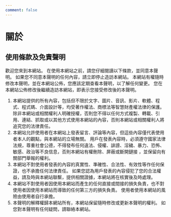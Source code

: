 ```yaml
---
comment: false
---
```

# 關於

## 使用條款及免責聲明
歡迎您來到本網站。 在使用本網站之前，請您仔細閱讀以下條款，並同意本聲明。 如果您不同意本聲明的任何內容，請立即停止造訪本網站。 本網站有權隨時修改本聲明，並在本網站公佈，您應該定期查看本聲明，以了解任何變更。 您在本網站公佈修改後繼續造訪本網站，即表示您接受修改後的本聲明。

1. 本網站提供的所有內容，包括但不限於文字、圖片、音訊、影片、軟體、程式、程式碼、介面設計等，均受著作權法、商標法等智慧財產權法律的保護。 除非本網站或相關權利人明確授權，否則您不得以任何方式複製、轉載、引用、連結、抓取或以其他方式使用本網站的內容，否則本網站或相關權利人將追究您的法律責任。
2. 本網站允許使用者在本網站上發表留言、評論等內容，但這些內容僅代表使用者本人的觀點，與本網站的立場無關。 用戶在發表內容時，必須遵守國家法律法規，尊重社會公德，不得發布任何違法、侵權、誹謗、淫穢、暴力、恐怖、敏感、政治等不良信息，否則本網站有權刪除、屏蔽或斷開鏈接 ，並保留向有關部門舉報的權利。
3. 本網站不對使用者發表的內容的真實性、準確性、合法性、有效性等作任何保證，也不承擔任何法律責任。 如果您認為用戶發表的內容侵犯了您的合法權益，請及時與本網站聯繫，提供相關證據，本網站將在核實後及時處理。
4. 本網站不對使用者因使用本網站而產生的任何直接或間接的損失負責，也不對使用者因使用本網站而導致的任何第三方的損失負責。 使用者使用本網站的風險由使用者自行承擔。
5. 本聲明的解釋權歸本網站所有，本網站保留隨時修改或更新本聲明的權利。 如您對本聲明有任何疑問，請聯絡本網站。
